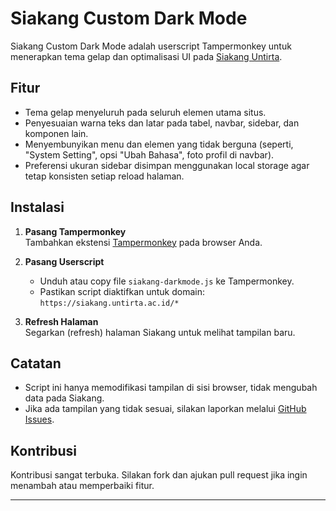 # Siakang Custom Dark Mode

Siakang Custom Dark Mode adalah userscript Tampermonkey untuk menerapkan tema gelap dan optimalisasi UI pada [Siakang Untirta](https://siakang.untirta.ac.id/).

## Fitur

- Tema gelap menyeluruh pada seluruh elemen utama situs.
- Penyesuaian warna teks dan latar pada tabel, navbar, sidebar, dan komponen lain.
- Menyembunyikan menu dan elemen yang tidak berguna (seperti, "System Setting", opsi "Ubah Bahasa", foto profil di navbar).
- Preferensi ukuran sidebar disimpan menggunakan local storage agar tetap konsisten setiap reload halaman.

## Instalasi

1. **Pasang Tampermonkey**  
   Tambahkan ekstensi [Tampermonkey](https://tampermonkey.net/) pada browser Anda.

2. **Pasang Userscript**  
   - Unduh atau copy file `siakang-darkmode.js` ke Tampermonkey.
   - Pastikan script diaktifkan untuk domain: `https://siakang.untirta.ac.id/*`

3. **Refresh Halaman**  
   Segarkan (refresh) halaman Siakang untuk melihat tampilan baru.

## Catatan

- Script ini hanya memodifikasi tampilan di sisi browser, tidak mengubah data pada Siakang.
- Jika ada tampilan yang tidak sesuai, silakan laporkan melalui [GitHub Issues](https://github.com/Bitodette/siakang-darkmode/issues).

## Kontribusi

Kontribusi sangat terbuka. Silakan fork dan ajukan pull request jika ingin menambah atau memperbaiki fitur.

---

